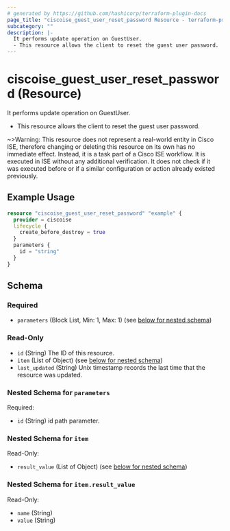 ```yaml
---
# generated by https://github.com/hashicorp/terraform-plugin-docs
page_title: "ciscoise_guest_user_reset_password Resource - terraform-provider-ciscoise"
subcategory: ""
description: |-
  It performs update operation on GuestUser.
  - This resource allows the client to reset the guest user password.
---
```


# ciscoise_guest_user_reset_password (Resource)

It performs update operation on GuestUser.
- This resource allows the client to reset the guest user password.


~>Warning: This resource does not represent a real-world entity in Cisco ISE, therefore changing or deleting this resource on its own has no immediate effect. Instead, it is a task part of a Cisco ISE workflow. It is executed in ISE without any additional verification. It does not check if it was executed before or if a similar configuration or action already existed previously.

## Example Usage

```terraform
resource "ciscoise_guest_user_reset_password" "example" {
  provider = ciscoise
  lifecycle {
    create_before_destroy = true
  }
  parameters {
    id = "string"
  }
}
```

<!-- schema generated by tfplugindocs -->
## Schema

### Required

- `parameters` (Block List, Min: 1, Max: 1) (see [below for nested schema](#nestedblock--parameters))

### Read-Only

- `id` (String) The ID of this resource.
- `item` (List of Object) (see [below for nested schema](#nestedatt--item))
- `last_updated` (String) Unix timestamp records the last time that the resource was updated.

<a id="nestedblock--parameters"></a>
### Nested Schema for `parameters`

Required:

- `id` (String) id path parameter.


<a id="nestedatt--item"></a>
### Nested Schema for `item`

Read-Only:

- `result_value` (List of Object) (see [below for nested schema](#nestedobjatt--item--result_value))

<a id="nestedobjatt--item--result_value"></a>
### Nested Schema for `item.result_value`

Read-Only:

- `name` (String)
- `value` (String)


